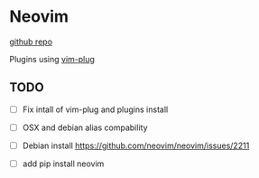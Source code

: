 # Neovim

[github repo](https://github.com/neovim/neovim)

Plugins using [vim-plug](https://github.com/junegunn/vim-plug)

## TODO

- [ ] Fix intall of vim-plug and plugins install
- [ ] OSX and debian alias compability
- [ ] Debian install https://github.com/neovim/neovim/issues/2211 
- [ ] add pip install neovim

